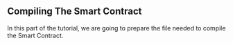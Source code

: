 ## Compiling The Smart Contract
In this part of the tutorial, we are going to prepare the file needed to compile the Smart Contract.  

